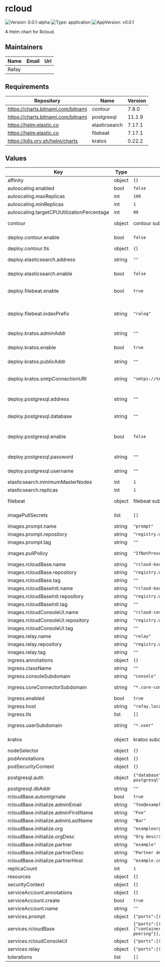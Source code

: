 # rcloud

![Version: 0.0.1-alpha](https://img.shields.io/badge/Version-0.0.1--alpha-informational?style=flat-square) ![Type: application](https://img.shields.io/badge/Type-application-informational?style=flat-square) ![AppVersion: v0.0.1](https://img.shields.io/badge/AppVersion-v0.0.1-informational?style=flat-square)

A Helm chart for Rcloud.

## Maintainers

| Name | Email | Url |
| ---- | ------ | --- |
| Rafay |  |  |

## Requirements

| Repository | Name | Version |
|------------|------|---------|
| https://charts.bitnami.com/bitnami | contour | 7.8.0 |
| https://charts.bitnami.com/bitnami | postgresql | 11.1.9 |
| https://helm.elastic.co | elasticsearch | 7.17.1 |
| https://helm.elastic.co | filebeat | 7.17.1 |
| https://k8s.ory.sh/helm/charts | kratos | 0.22.2 |

## Values

| Key | Type | Default | Description |
|-----|------|---------|-------------|
| affinity | object | `{}` |  |
| autoscaling.enabled | bool | `false` |  |
| autoscaling.maxReplicas | int | `100` |  |
| autoscaling.minReplicas | int | `1` |  |
| autoscaling.targetCPUUtilizationPercentage | int | `80` |  |
| contour | object | contour subchart overwrite | the chart will overwrite some values of contour subchart. |
| deploy.contour.enable | bool | `false` | install contour ingress controller when true and also setup HTTPProxy resources. |
| deploy.contour.tls | object | `{}` | TLS properties of the virtual host |
| deploy.elasticsearch.address | string | `""` | Elasticsearch address. Required when `deploy.elasticsearch.enable` is unset. |
| deploy.elasticsearch.enable | bool | `false` | Elasticsearch instance is auto deployed and managed by Helm release when true. |
| deploy.filebeat.enable | bool | `true` | Filebeat is used to collect audit logs into the system. You can disable this if you don't want audit logs. |
| deploy.filebeat.indexPrefix | string | `"ralog"` | You can use this to config the index prefixes for elasticsearch.  This has to match with your filebeat config in `filebeat.daemonset.filebeatConfig.filebeat.yml` |
| deploy.kratos.adminAddr | string | `""` | Kratos admin address. Required when `deploy.kratos.enable` is unset |
| deploy.kratos.enable | bool | `true` | Kratos instance is auto deployed and managed by Helm release when true. |
| deploy.kratos.publicAddr | string | `""` | Kratos public address. Required when `deploy.kratos.enable` is unset |
| deploy.kratos.smtpConnectionURI | string | `"smtps://test:test@mypost:1025/?skip_ssl_verify=true"` | SMTP connection URI that used by auto-deployed kratos for sending mails for example, account recovery etc. |
| deploy.postgresql.address | string | `""` | Postgresql address for example, "localhost:5432". Required when `deploy.postgresql.enable` is unset |
| deploy.postgresql.database | string | `""` | Postgresql database name. Required when `deploy.postgresql.enable` is unset. |
| deploy.postgresql.enable | bool | `false` | Postgresql db is auto deployed and managed by Helm release when true. (It is recommended to manage your own DB instance separately or use DB services like Amazon RDS in production) |
| deploy.postgresql.password | string | `""` | Postgresql password. Required when `deploy.postgresql.enable` is unset. |
| deploy.postgresql.username | string | `""` | Postgresql username. Required when `deploy.postgresql.enable` is unset. |
| elasticsearch.minimumMasterNodes | int | `1` |  |
| elasticsearch.replicas | int | `1` |  |
| filebeat | object | filebeat subchart overwrite | the chart will overwrite some values of filebear subchart. |
| imagePullSecrets | list | `[]` | If defined, uses a Secret to pull an image from a private Docker registry or repository |
| images.prompt.name | string | `"prompt"` |  |
| images.prompt.repository | string | `"registry.dev.rafay-edge.net/akshay196/prompt"` | prompt image |
| images.prompt.tag | string | `""` |  |
| images.pullPolicy | string | `"IfNotPresent"` | If defined, a imagePullPolicy applied to all deployments |
| images.rcloudBase.name | string | `"rcloud-base"` |  |
| images.rcloudBase.repository | string | `"registry.dev.rafay-edge.net/akshay196/rcloud-base"` | rcloud base image |
| images.rcloudBase.tag | string | `""` |  |
| images.rcloudBaseInit.name | string | `"rcloud-base-init"` |  |
| images.rcloudBaseInit.repository | string | `"registry.dev.rafay-edge.net/akshay196-temp/rcloud-base-init"` | rcloud base initialize image |
| images.rcloudBaseInit.tag | string | `""` |  |
| images.rcloudConsoleUI.name | string | `"rcloud-console-ui"` |  |
| images.rcloudConsoleUI.repository | string | `"registry.dev.rafay-edge.net/akshay196-temp/rcloud-console-ui"` | rcloud console ui image |
| images.rcloudConsoleUI.tag | string | `""` |  |
| images.relay.name | string | `"relay"` |  |
| images.relay.repository | string | `"registry.dev.rafay-edge.net/akshay196/relay"` | relay image |
| images.relay.tag | string | `""` |  |
| ingress.annotations | object | `{}` |  |
| ingress.className | string | `""` |  |
| ingress.consoleSubdomain | string | `"console"` | subdomain used to display console UI |
| ingress.coreConnectorSubdomain | string | `"*.core-connector"` | a wildcard subdomain used for relay connection from target clusters |
| ingress.enabled | bool | `true` |  |
| ingress.host | string | `"rafay.local"` | Host |
| ingress.tls | list | `[]` | Ingress TLS for console |
| ingress.userSubdomain | string | `"*.user"` | a wildcard subdomain used for relay connection from end user |
| kratos | object | kratos subchart overwrite | the chart will overwrite some values of kratos subchart. |
| nodeSelector | object | `{}` |  |
| podAnnotations | object | `{}` | Annotations for the all deployed pods |
| podSecurityContext | object | `{}` |  |
| postgresql.auth | object | `{"database":"admindb","enablePostgresUser":false,"existingSecret":"rcloud-postgresql","password":"admindbpassword","username":"admindbuser"}` | When `deploy.postgresql.enable` is true postgres instance is created with this credentials. |
| postgresql.dbAddr | string | `""` |  |
| rcloudBase.automigrnate | bool | `true` | Enable rcloud-base migrations |
| rcloudBase.initialize.adminEmail | string | `"foo@example.com"` | Admin email address |
| rcloudBase.initialize.adminFirstName | string | `"Foo"` | Admin first name |
| rcloudBase.initialize.adminLastName | string | `"Bar"` | Admin last name |
| rcloudBase.initialize.org | string | `"exampleorg"` | Initial organization name |
| rcloudBase.initialize.orgDesc | string | `"Org description"` | Initial organization description |
| rcloudBase.initialize.partner | string | `"example"` | Initial partner name |
| rcloudBase.initialize.partnerDesc | string | `"Partner description"` | Initial partner description |
| rcloudBase.initialize.partnerHost | string | `"example.com"` | Initial partner host |
| replicaCount | int | `1` | Number of replicas in deployment |
| resources | object | `{}` |  |
| securityContext | object | `{}` |  |
| serviceAccount.annotations | object | `{}` |  |
| serviceAccount.create | bool | `true` |  |
| serviceAccount.name | string | `""` |  |
| services.prompt | object | `{"ports":[{"containerPort":7009,"name":"http"}],"type":"ClusterIP"}` | prompt service config |
| services.rcloudBase | object | `{"ports":[{"containerPort":11000,"name":"http"},{"containerPort":10000,"name":"rpc"},{"containerPort":10001,"name":"relay-peering"}],"type":"ClusterIP"}` | rcloud base service config |
| services.rcloudConsoleUI | object | `{"ports":[{"containerPort":80,"name":"nginx"}],"type":"ClusterIP"}` | rcloud console service config |
| services.relay | object | `{"ports":[{"containerPort":443,"name":"https"}],"type":"ClusterIP"}` | relay service config |
| tolerations | list | `[]` |  |

